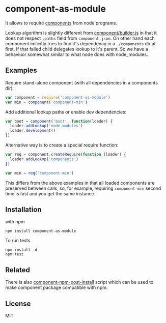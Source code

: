 # component-as-module

It allows to require [components](http://github.com/component/component) from node programs.

Lookup algorithm is slightly different
from [component/builder.js](https://github.com/component/builder.js)
in that it does not respect `.paths` field from `component.json`.
On other hand each component imlicitly tries to find it's dependency in a `./components` dir at first.
If that failed child delegates lookup to it's parent. So we have a behaviuor somewhat similar
to what node does with node_modules.

## Examples

Require stand-alone component (with all dependencies in a components dir):

```javascript
var component = require('component-as-module')
var min = component('component-min')
```

Add additional lookup paths or enable dev dependencies:

```javascript
var boot = component('boot', function(loader) {
  loader.addLookup('node_modules')
  loader.development()
})
```

Alternative way is to create a special require function:

```javascript
var req = component.createRequire(function (loader) {
  loader.addLookup('components')
})

var min = req('component-min')
```

This differs from the above examples in that all loaded components are preserved
between calls, so, for example, requiring `component-min` second time is fast and
you get the same instance.

## Installation

with npm

```
npm install component-as-module
```

To run tests

```
npm install -d
npm test
```

## Related

There is also
[component-npm-post-install](http://github.com/eldargab/component-npm-post-install) script
which can be used to make component package compatible with npm.

## License

MIT
